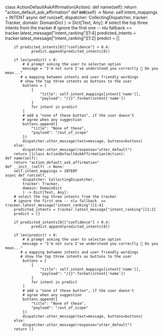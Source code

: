 class ActionDefaultAskAffirmation(Action):
    def name(self):
        return "action_default_ask_affirmation"
    def __init__(self) -> None:
        self.intent_mappings = INTENT
    async def run(self,
            dispatcher: CollectingDispatcher,
            tracker: Tracker,
            domain: DomainDict
            ) -> Dict[Text, Any]:
        # select the top three intents from the tracker
        # ignore the first one -- nlu fallback  == tracker.latest_message["intent_ranking"][1:4]
        predicted_intents = tracker.latest_message["intent_ranking"][1:2]
        predict = []

        if predicted_intents[0]["confidence"] > 0.4:
                predict.append(predicted_intents[0])

        if len(predict) > 0:
            # A prompt asking the user to selectan option
            message = "I'm not sure I've understood you correctly 🤔 Do you mean..."
           # a mapping between intents and user friendly wordings
           # show the top three intents as buttons to the user
            buttons = [
                {
                    "title": self.intent_mappings[intent['name']],
                    "payload": "/{}".format(intent['name'])
                }
                for intent in predict
            ]
            # add a "none of these button", if the user doesn't
            # agree when any suggestion
            buttons.append({
                "title": "None of these",
                "payload": "/out_of_scope"
            })
            dispatcher.utter_message(text=message, buttons=buttons)
        else:
            dispatcher.utter_message(response="utter_default")
        return []class ActionDefaultAskAffirmation(Action):
    def name(self):
        return "action_default_ask_affirmation"
    def __init__(self) -> None:
        self.intent_mappings = INTENT
    async def run(self,
            dispatcher: CollectingDispatcher,
            tracker: Tracker,
            domain: DomainDict
            ) -> Dict[Text, Any]:
        # select the top three intents from the tracker
        # ignore the first one -- nlu fallback  == tracker.latest_message["intent_ranking"][1:4]
        predicted_intents = tracker.latest_message["intent_ranking"][1:2]
        predict = []

        if predicted_intents[0]["confidence"] > 0.4:
                predict.append(predicted_intents[0])

        if len(predict) > 0:
            # A prompt asking the user to selectan option
            message = "I'm not sure I've understood you correctly 🤔 Do you mean..."
           # a mapping between intents and user friendly wordings
           # show the top three intents as buttons to the user
            buttons = [
                {
                    "title": self.intent_mappings[intent['name']],
                    "payload": "/{}".format(intent['name'])
                }
                for intent in predict
            ]
            # add a "none of these button", if the user doesn't
            # agree when any suggestion
            buttons.append({
                "title": "None of these",
                "payload": "/out_of_scope"
            })
            dispatcher.utter_message(text=message, buttons=buttons)
        else:
            dispatcher.utter_message(response="utter_default")
        return []
